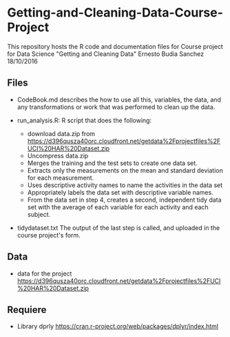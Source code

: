 # Getting-and-Cleaning-Data-Course-Project
This repository hosts the R code and documentation files for Course project for Data Science "Getting and Cleaning Data"
Ernesto Budia Sanchez 18/10/2016

## Files

+ CodeBook.md describes the how to use all this, variables, the data, and any transformations or work that was performed to clean up the data.

+ run_analysis.R:  R script that does the following:
    
    + download data.zip from https://d396qusza40orc.cloudfront.net/getdata%2Fprojectfiles%2FUCI%20HAR%20Dataset.zip
    + Uncompress data.zip
    + Merges the training and the test sets to create one data set.
    + Extracts only the measurements on the mean and standard deviation for each measurement.
    + Uses descriptive activity names to name the activities in the data set
    + Appropriately labels the data set with descriptive variable names.
    + From the data set in step 4, creates a second, independent tidy data set with the average of each variable for each activity and each subject.

+ tidydataset.txt The output of the last step is called, and uploaded in the course project's form.

## Data
+ data for the project https://d396qusza40orc.cloudfront.net/getdata%2Fprojectfiles%2FUCI%20HAR%20Dataset.zip

## Requiere
+ Library dprly https://cran.r-project.org/web/packages/dplyr/index.html




